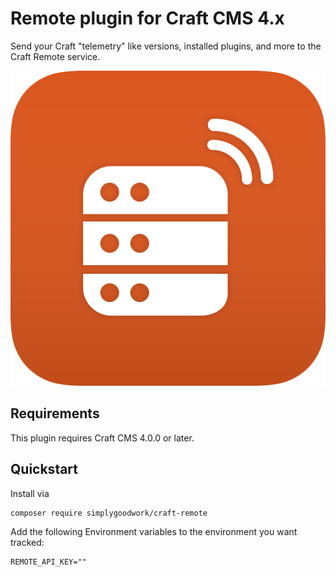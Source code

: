 # Remote plugin for Craft CMS 4.x

Send your Craft "telemetry" like versions, installed plugins, and more to the Craft Remote service. 

![Screenshot](resources/img/plugin-logo.png)

## Requirements

This plugin requires Craft CMS 4.0.0 or later.

## Quickstart

Install via 

```shell
composer require simplygoodwork/craft-remote
```

Add the following Environment variables to the environment you want tracked: 

```env
REMOTE_API_KEY=""
```
